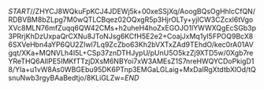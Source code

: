 $START$//ZHYCJ8WQkuFpKCJ4JDEWj5k+00xeSSjXq/AoogBQsOgHhlcCfQN/RDBVBM8bZLpg7M0wQTLCBqez02OQxgR5p3HjrOLTy+yjICW3CZcxl6tVgoXVc8MLN76mfZuqq6QW42CMs+h2uheH4hoZxEGOJO1lYWWXQgEcSGb3p3PRrjKhDzUxpaQrCXNu8JToNJsg6KCfH5E2e2+CoajJxMq1yI5FPOQ9BcX86SXVeHbn4aYP6QU2ZIwl7Lq9ZcZbo63Kh2bVXTxZAd9TEhdO/kec0rA01AVgqt/XKa+MQNVLh4I5L+CSp37znDTHJypU/pUnU5O5kzZj9XTD5w/0Xgb7reYReTHQ6AIlPE5IMKfTTzjDXsM6NBYoi7xW3AMEsZ1S7nreHWQYCDoPkigD18/YIa+u1vW8As0WBGEbu95DK6PTnp3EMGaLGLaig+MxDaIRgXtdtbXlOd/tQsnuNwb3rgyBAaBedtjo/8KLiGLZw=$END$